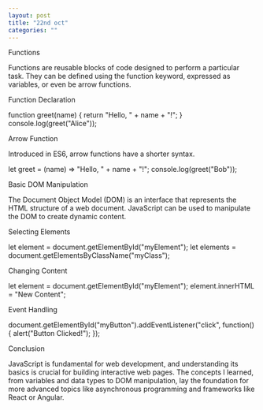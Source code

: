 ```yaml
---
layout: post
title: "22nd oct"
categories: ""
---
```


Functions

Functions are reusable blocks of code designed to perform a particular task. They can be defined using the function keyword, expressed as variables, or even be arrow functions.

Function Declaration

function greet(name) {
    return "Hello, " + name + "!";
}
console.log(greet("Alice"));

Arrow Function

Introduced in ES6, arrow functions have a shorter syntax.

let greet = (name) => "Hello, " + name + "!";
console.log(greet("Bob"));

Basic DOM Manipulation

The Document Object Model (DOM) is an interface that represents the HTML structure of a web document. JavaScript can be used to manipulate the DOM to create dynamic content.

Selecting Elements

let element = document.getElementById("myElement");
let elements = document.getElementsByClassName("myClass");

Changing Content

let element = document.getElementById("myElement");
element.innerHTML = "New Content";

Event Handling

document.getElementById("myButton").addEventListener("click", function() {
    alert("Button Clicked!");
});

Conclusion

JavaScript is fundamental for web development, and understanding its basics is crucial for building interactive web pages. The concepts I learned, from variables and data types to DOM manipulation, lay the foundation for more advanced topics like asynchronous programming and frameworks like React or Angular.

